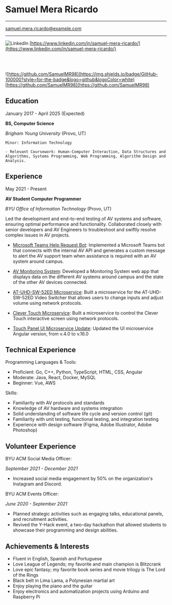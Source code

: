 Samuel Mera Ricardo
===================

---

samuel.mera.ricardo@example.com


---

![LinkedIn](https://img.shields.io/badge/LinkedIn-0077B5?style=for-the-badge&logo=linkedin&logoColor=white) [https://www.linkedin.com/in/samuel-mera-ricardo/](https://www.linkedin.com/in/samuel-mera-ricardo/)

<br></br>

![https://github.com/SamuelMR98](https://img.shields.io/badge/GitHub-100000?style=for-the-badge&logo=github&logoColor=white) [https://github.com/SamuelMR98](https://github.com/SamuelMR98)

Education
---------

January 2017 - April 2025 (Expected)

**BS, Computer Science**

*Brigham Young University* (Provo, UT)

    Minor: Information Technology

    - Relevant Coursework: Human-Computer Interaction, Data Structures and Algorithms, Systems Programming, Web Programming, Algorithm Design and Analysis.

Experience
----------

May 2021 - Present

**AV Student Computer Programmer**

*BYU Office of Information Technology* (Provo, UT)

Led the development and end-to-end testing of AV systems and software, ensuring optimal performance and functionality. Collaborated closely with senior developers and AV Engineers to troubleshoot and swiftly resolve complex issues in AV projects.


* [Microsoft Teams Help Request Bot](https://github.com/byuoitav/teams-help-request): Implemented a Microsoft Teams bot that connects with the internal AV API and generates a custom message to alert the AV support team when assistance is required with an AV system around campus.

* [AV Monitoring System](https://github.com/byuoitav/smee): Developed a Monitoring System web app that displays data on the different AV systems around campus and the state of the other AV devices connected.

* [AT-UHD-SW-52ED Microservice](https://github.com/byuoitav/atlona/tree/main/AT-UHD-SW-52ED): Built a microservice for the AT-UHD-SW-52ED Video Switcher that allows users to change inputs and adjust volume using network protocols.

* [Clever Touch Microservice](https://github.com/byuoitav/clevertouch-control): Built a microservice to control the Clever Touch interactive screen using network protocols.

  
* [Touch Panel UI Microservice Update](https://github.com/byuoitav/touchpanel-ui-microservice): Updated the UI microservice Angular version, from v.4.0 to v.16.0

Technical Experience
--------------------

Programming Languages & Tools:

- Proficient: Go, C++, Python, TypeScript, HTML, CSS, Angular
- Moderate: Java, React, Docker, MySQL
- Beginner: Vue, AWS

Skills:

- Familiarity with AV protocols and standards
- Knowledge of AV hardware and systems integration
- Solid understanding of software life cycle and version control (git)
- Familiarity with unit testing, functional testing, and integration testing
- Experience with design software (Figma, Adobe Illustrator, Adobe Photoshop)

Volunteer Experience
--------------------

BYU ACM Social Media Officer:

*September 2021 - December 2021*

- Increased social media engagement by 50% on the organization's Instagram and Discord.

BYU ACM Events Officer:

*June 2020 - September 2021*

- Planned strategic activities such as engaging talks, educational panels, and recruitment activities.
- Revived the Y-Hack event, a two-day hackathon that allowed students to showcase their programming and design abilities.

Achievements & Interests
------------------------

- Fluent in English, Spanish and Portuguese
- Love League of Legends; my favorite and main champion is Blitzcrank
- Love epic fantasy; my favorite book series and movie trilogy is The Lord of the Rings
- Black belt in Lima Lama, a Polynesian martial art
- Enjoy playing the piano and the guitar
- Enjoy electronics and automatization projects using Arduino and Raspberry Pi


[ref]: https://github.com/githubuser/superlongprojectname
